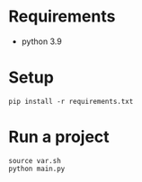 # Requirements
- python 3.9

# Setup
```shell
pip install -r requirements.txt
```

# Run a project
```shell
source var.sh
python main.py
```
